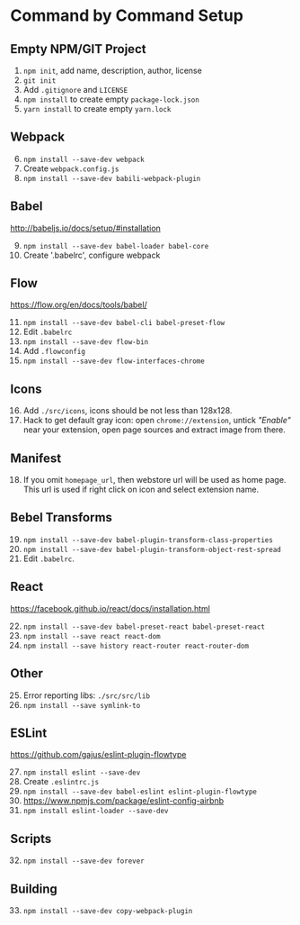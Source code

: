 # Command by Command Setup

## Empty NPM/GIT Project

1. `npm init`, add name, description, author, license
2. `git init`
3. Add `.gitignore` and `LICENSE`
4. `npm install` to create empty `package-lock.json`
5. `yarn install` to create empty `yarn.lock`

## Webpack

6. `npm install --save-dev webpack`
7. Create `webpack.config.js`
8. `npm install --save-dev babili-webpack-plugin`

## Babel

http://babeljs.io/docs/setup/#installation

9. `npm install --save-dev babel-loader babel-core`
10. Create '.babelrc', configure webpack

## Flow

https://flow.org/en/docs/tools/babel/

11. `npm install --save-dev babel-cli babel-preset-flow`
12. Edit `.babelrc`
13. `npm install --save-dev flow-bin`
14. Add `.flowconfig`
15. `npm install --save-dev flow-interfaces-chrome`

## Icons

16. Add `./src/icons`, icons should be not less than 128x128.
17. Hack to get default gray icon: open `chrome://extension`, untick _"Enable"_
    near your extension, open page sources and extract image from there.

## Manifest

18. If you omit `homepage_url`, then webstore url will be used as home page.
    This url is used if right click on icon and select extension name.

## Bebel Transforms

19. `npm install --save-dev babel-plugin-transform-class-properties`
20. `npm install --save-dev babel-plugin-transform-object-rest-spread`
21. Edit `.babelrc`.

## React

https://facebook.github.io/react/docs/installation.html

22. `npm install --save-dev babel-preset-react babel-preset-react`
23. `npm install --save react react-dom`
24. `npm install --save history react-router react-router-dom`

## Other

25. Error reporting libs: `./src/src/lib`
26. `npm install --save symlink-to`

## ESLint

https://github.com/gajus/eslint-plugin-flowtype

27. `npm install eslint --save-dev`
28. Create `.eslintrc.js`
29. `npm install --save-dev babel-eslint eslint-plugin-flowtype`
30. https://www.npmjs.com/package/eslint-config-airbnb
31. `npm install eslint-loader --save-dev`

## Scripts

32. `npm install --save-dev forever`

## Building

33. `npm install --save-dev copy-webpack-plugin`

